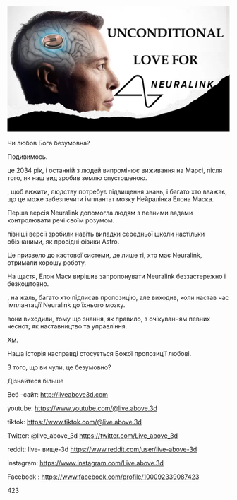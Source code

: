 ![Video cover image](../cover.jpeg "cover-photo")

Чи любов Бога безумовна?

Подивимось.

це 2034 рік, і останній з людей випромінює виживання на Марсі, після того, як наш вид зробив землю спустошеною.

, щоб вижити, людству потребує підвищення знань, і багато хто вважає, що це може забезпечити імплантат мозку Нейралінка Елона Маска.

Перша версія Neuralink допомогла людям з певними вадами контролювати речі своїм розумом.

пізніші версії зробили навіть випадки середньої школи настільки обізнаними, як провідні фізики Astro.

Це призвело до кастової системи, де лише ті, хто має Neuralink, отримали хорошу роботу.

На щастя, Елон Маск вирішив запропонувати Neuralink беззастережно і безкоштовно.

, на жаль, багато хто підписав пропозицію, але виходив, коли настав час імплантації Neuralink до їхнього мозку.

вони виходили, тому що знання, як правило, з очікуванням певних чеснот; як наставництво та управління.

Хм.

Наша історія насправді стосується Божої пропозиції любові.

З того, що ви чули, це безумовно?

Дізнайтеся більше

Веб -сайт: http://liveabove3d.com

youtube: https://www.youtube.com/@live.above.3d

tiktok: https://www.tiktok.com/@live.above.3d

Twitter: @live_above_3d https://twitter.com/Live_above_3d 

reddit: live- вище-3d https://www.reddit.com/user/live-above-3d

instagram: https://www.instagram.com/Live.above.3d

Facebook : https://www.facebook.com/profile/100092339087423

423